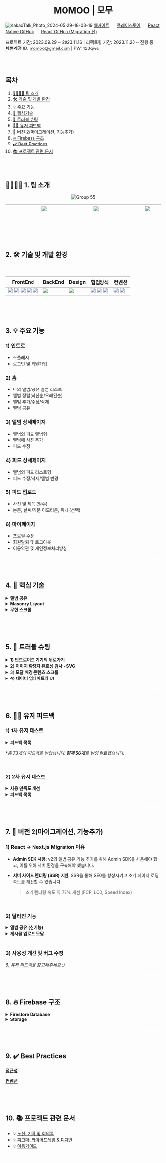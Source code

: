 <h1 align=center>MOMOO | 모무</h1>

![KakaoTalk_Photo_2024-05-29-18-03-19](https://github.com/NeedsLap/MOMOO-Nextjs/assets/108985221/edaa9b0c-4e1b-4a1a-b0f8-b168884ccd4c)
[웹사이트](https://momoo.kr/)&nbsp;&nbsp;&nbsp;&nbsp;&nbsp;
[플레이스토어](https://play.google.com/store/apps/details?id=com.momoo&hl=en-KR)&nbsp;&nbsp;&nbsp;&nbsp;&nbsp;
[React Native GitHub](https://github.com/NeedsLap/MOMOO-RN)&nbsp;&nbsp;&nbsp;&nbsp;&nbsp;
[React GitHub (Migration 전)](https://github.com/yonainthefish/MOMOO-React)

프로젝트 기간: 2023.09.29 ~ 2023.11.16 | 리팩토링 기간: 2023.11.20 ~ 진행 중<br>
**체험계정** ID: momoo@gmail.com | PW: 123qwe

<br><br>
   
## <span id="index">목차</span>
1. [👨‍💻👩‍💻 팀 소개](#team)
2. [🛠️ 기술 및 개발 환경](#skill)
3. [💡 주요 기능](#main)
4. [📝 핵심기술](#point)
5. [🐛 트러블 슈팅](#trouble)
6. [🙋‍♂️ 유저 피드백](#feedback)
7. [🚀 버전 2(마이그레이션, 기능추가)](#version)
8. [🔥 Firebase 구조](#firebase)
9. [✔️ Best Practices](#best)
9. [📚 프로젝트 관련 문서](#docs)

<br><br>

## <span id="team">👨‍💻👩‍💻 1. 팀 소개</span>

<div align=center>

![Group 55](https://github.com/yonainthefish/MoMoo/assets/124084624/29847d64-d24d-442a-be55-8bb7a0dff014)

|&nbsp;&nbsp;&nbsp;&nbsp;&nbsp;&nbsp;&nbsp;&nbsp;&nbsp;&nbsp;&nbsp;&nbsp;&nbsp;&nbsp;&nbsp;&nbsp;&nbsp;&nbsp; <a href="https://github.com/KimHayeon1"><img src="https://img.shields.io/badge/GitHub-181717?style=flat&logo=GitHub&logoColor=white"/></a> &nbsp;&nbsp;&nbsp;&nbsp;&nbsp;&nbsp;&nbsp;&nbsp;&nbsp;&nbsp;&nbsp;&nbsp;&nbsp;&nbsp;&nbsp;&nbsp;&nbsp;&nbsp; | &nbsp;&nbsp;&nbsp;&nbsp;&nbsp;&nbsp;&nbsp;&nbsp;&nbsp;&nbsp;&nbsp;&nbsp;&nbsp;&nbsp;&nbsp;&nbsp;&nbsp;&nbsp; <a href="//github.com/suminson97"><img src="https://img.shields.io/badge/GitHub-181717?style=flat&logo=GitHub&logoColor=white"/></a> &nbsp;&nbsp;&nbsp;&nbsp;&nbsp;&nbsp;&nbsp;&nbsp;&nbsp;&nbsp;&nbsp;&nbsp;&nbsp;&nbsp;&nbsp;&nbsp;&nbsp;&nbsp;| &nbsp;&nbsp;&nbsp;&nbsp;&nbsp;&nbsp;&nbsp;&nbsp;&nbsp;&nbsp;&nbsp;&nbsp;&nbsp;&nbsp;&nbsp;&nbsp;&nbsp;&nbsp; <a href="//github.com/yonainthefish"><img src="https://img.shields.io/badge/GitHub-181717?style=flat&logo=GitHub&logoColor=white"/></a> &nbsp;&nbsp;&nbsp;&nbsp;&nbsp;&nbsp;&nbsp;&nbsp;&nbsp;&nbsp;&nbsp;&nbsp;&nbsp;&nbsp;&nbsp;&nbsp;&nbsp;&nbsp;|
|:---:|:---:|:---:|

</div>
<p align="right"><a href="#index" style='color: white; '>목차로 ▲</a></p>
<br>

## <span id="skill">2. 🛠️ 기술 및 개발 환경</span>

<br>

<div align="center">

| FrontEnd | BackEnd | Design | 협업방식 | 컨벤션 |
| --- | --- | --- | --- | --- |
| <img src="https://img.shields.io/badge/Next.js-eeeeee?style=flat-square&logo=Next.js&logoColor=black"> <img src="https://img.shields.io/badge/React-61DAFB?style=flat-square&logo=React&logoColor=black"> <img src="https://img.shields.io/badge/React Native-61DAFB?style=flat-square&logo=React&logoColor=black"> <img src="https://img.shields.io/badge/styledcomponents-CC6699?style=flat-square&logo=styledcomponents&logoColor=white"> <img src="https://img.shields.io/badge/TypeScript-3178C6.svg?style=flat-square&logo=TypeScript&logoColor=white"> | <img src="https://img.shields.io/badge/firebase-F6820D?style=flat-square&logo=firebase&logoColor=white"> | <img src="https://img.shields.io/badge/figma-0d99ff?style=flat-square&logo=figma&logoColor=white"> | <img src="https://img.shields.io/badge/GitHub-181717?style=flat-square&logo=GitHub&logoColor=white"> <img src="https://img.shields.io/badge/Notion-000000.svg?style=flat-square&logo=Notion&logoColor=white"> <img src="https://img.shields.io/badge/Discord-5865F2?style=flat-square&logo=Discord&logoColor=white"> | <img src="https://img.shields.io/badge/Prettier-F7B93E.svg?style=flat-square&logo=Prettier&logoColor=black"> <img src="https://img.shields.io/badge/eslint-4B32C3?style=flat-square&logo=eslint&logoColor=white">|

</div>
<p align="right"><a href="#index" style='color: white; '>목차로 ▲</a></p>
<br>

## <span id="main">3. 💡 주요 기능</span>

### 1) 인트로
- 스플래시
- 로그인 및 회원가입

### 2) 홈
- 나의 앨범/공유 앨범 리스트
- 앨범 정렬(최신순/오래된순)
- 앨범 추가/수정/삭제
- 앨범 공유

### 3) 앨범 상세페이지
- 앨범의 피드 앨범형
- 앨범에 사진 추가
- 피드 수정

### 4) 피드 상세페이지
- 앨범의 피드 리스트형
- 피드 수정/삭제/앨범 변경

### 5) 피드 업로드
- 사진 및 제목 (필수)
- 본문, 날씨/기분 이모티콘, 위치 (선택)

### 6) 마이페이지
- 프로필 수정
- 회원탈퇴 및 로그아웃
- 이용약관 및 개인정보처리방침

<p align="right"><a href="#index" style='color: white; '>목차로 ▲</a></p>
<br>

## <span id="point">4. 📝 핵심 기술</span>

<details>
  <summary><strong>앨범 공유</strong></summary>
  
 <br>
 
  - **기능 소개**
  1. 공유할 사용자를 검색할 수 있다.
  2. 앨범을 공유하거나, 공유한 대상을 삭제할 수 있다.
  3. 홈에서 공유하거나 공유 받은 앨범을 볼 수 있다.
  4. 앨범을 공유 받으면, 해당 앨범에 저장된 사진을 볼 수 있다.
  <br>
  
  - **코드**
  1. **사용자 검색**
    - Firebase Admin SDK를 사용하여, 사용자를 불러온다.
       
       ```js
         // src/app/api/user/route.ts
         adminApp.auth().getUserByEmail(email);
       ```
    
  <br>
   
  2. **공유/공유 취소**
    - Firestore Database에 공유 정보 저장&삭제
    
       ```js
         // [uid]/[uid]
         sharedAlbums: Reference(albumDoc)[] 
   
         // [uid]/[uid]/album/[albumId]
         sharedUsers: {uid, permission}[]
       ```

  <br>

  3. 홈 - 공유 앨범
    - Firestore에서 로그인한 사용자의 공유 앨범 리스트를 가져온다.
       ```js
         // src/utils/SDKUtils.ts
         
         const getSharedAlbums = async (
           uid: string,
         ): Promise<DocumentReference[]> => {
           const userDocRef = doc(appFireStore, uid, uid);
           const userDoc = (await getDoc(userDocRef)).data();
           return userDoc.sharedAlbums;
         };
       ```

  <br>

    - 공유 앨범 데이터를 불러온다.
       ```js
         // src/app/api/album/sharing
         
         sharedAlbums.map(async (ref: DocumentReference) => {
           const albumData = await getDoc(ref).data();
           // (중략)
         });
       ```
    
  <br>

    - 공유한 사용자 데이터를 불러온다.
       ```js
         // src/app/api/album/sharing
         
         const { displayName, email } =
           await adminAppAuth.getUser(sharedAlbumUserUid);
       ```
    
  <br>

  4. 공유 앨범 상세
    - 피드 리스트를 얻기 위해 공유 앨범/나의 앨범 구분없이 요청을 보낸다.  
       ```js
         // src/services/feed.ts
         // Path Parameter(uid, albumName)를 쿼리 매개변수로 요청에 추가하여 전송
         // 앨범 상세페이지 경로: {uid}/album/{albumName}
         // 피드 상세페이지 경로: {uid}/album/{albumName}/feed
     
         await fetch(
           `${API_URL}/feed?limit=${limit}&skip=${skip}&album=${albumName}&uid=${uid}`,
         );
       ```   

  <br>
  
    - 쿠키의 uid(로그인한 사용자)와 쿼리 매개변수로 받은 uid(앨범 생성자)가 다를 경우 권한을 검사한다.
       ```js
         // src/app/api/route.ts
         export async function GET(req: NextRequest) {
           // 중략
     
           let hasPermission = true;
         
           if (userUid !== uid) {
             const sharedAlbums = await getSharedAlbums(userUid);
             hasPermission = await checkAlbumPermission(albumDoc, sharedAlbums);
           }
         
           if (!hasPermission) {
             return new Response('접근 권한이 없는 앨범입니다.', {
               status: 403,
             });
           }
     
           // 중략
         }
       ```
  
</details>

<details>
  <summary> <strong>Masonry Layout </strong> </summary>

  - **CSS**
    - 부모 요소 CSS
       ```js
         // src/containers/albumDetail/StyledFeed.ts
         
         const StyledFeedList = styled.ul`
           display: grid;
           grid-template-columns: repeat(3, minmax(0, 1fr));
           margin: -8px -8px;
           grid-auto-rows: 1px;
         `;
       ```
  
    - 아이템 CSS
       ```js
         // src/components/AlbumItem/StyledAlbumItem.ts
       
         const StyledAlbumItem = styled.li`
           margin: 8px;
         `;
       ```

  - **JS**
    - gridRowEnd 값을 계산하는 커스텀훅
       ```js
         // src/hooks/useAlbumItemLayout.ts
   
         interface ImgSize {
           width: number;
           height: number;
         }
         
         function useAlbumItemLayout(node: HTMLLIElement) {
           const [imgSize, setImgSize] = useState<ImgSize | null>(null);
           const [gridRowEnd, setGridRowEnd] = useState('');
         
           useEffect(() => {
             const setLayout = async () => {
               if (!imgSize || !node) {
                 return;
               }
         
               const height = node.clientWidth * (imgSize.height / imgSize.width);
               setGridRowEnd(`span ${Math.round(height + 16)}`);
             };
         
             setLayout();
           }, [imgSize]);
         
           return { setImgSize, gridRowEnd };
         }
       ```

    - gridRowEnd 값을 계산하기 위해 필요한 아이템 이미지 사이즈 구하기
       ```js
         // src/components/AlbumItem/AlbumItem.tsx
       
         <img
           onLoad={(e) =>
             setImgSize({
               width: e.currentTarget.naturalWidth,
               height: e.currentTarget.naturalHeight,
             })
           }
         />
       ```
        
</details>

<details>
  <summary><strong>무한 스크롤</strong></summary>
  <br>
  앨범 상세페이지와 게시물 상세페이지 적용한 기술입니다.<br>
  두 페이지에 적용되는 기술로, 코드 중복을 최소화하기 위해 Custom Hook을 통해 핵심 로직을 분리했습니다.
  
 - Custom Hook
   - Intersection Observer API를 활용했습니다.
   - 특정 아이템이 뷰포트에 나타나면 페이지를 업데이트했습니다.
   <br>
   
   ```ts
   // src/hooks/useInfiniteScroll.ts
   
   import { useRef, useState } from 'react';
   
   export default function useInfiniteScroll() {
     const itemRef = useRef<HTMLLIElement | null>();
     const observer = useRef<IntersectionObserver | null>(null);
     const [page, setPage] = useState(1);
   
     const observe = (node: HTMLLIElement) => {
       observer.current = new IntersectionObserver(entries => {
         if (entries[0].isIntersecting) {
           setPage(prev => prev + 1);
   
           if (observer.current) {
             observer.current.disconnect();
           }
         }
       });
       observer.current.observe(node);
     };
   
     const setItemToObserveRef = (node: HTMLLIElement) => {
       if (node && node !== itemRef.current) {
         itemRef.current = node;
         observe(node);
       }
     };
   
     return { page, setItemToObserveRef };
   }
   
   ```

  - Custom Hook 사용
    ```tsx
      // src/containers/albumDetail/albumDetail.tsx
      
      const { page, setItemToObserveRef } = useInfiniteScroll();

      // page 업데이트 시, 추가 데이터 페칭
      useEffect(() => {
       if (page === 1) {
         return;
       }
      
       (async () => {
         const feedsToAdd = await getFeeds({
           limit: pageSize * page,
           skip: pageSize * page - pageSize,
           uid,
           albumName
         });
      
         if (feedsToAdd) {
           setFeedsData(prev => [...prev, ...feedsToAdd]);
         }
       })();
      }, [page]);

      // observe item
      {feedsData.map((v, i) => {
        return (
          <AlbumItem
            key={v.id}
            ref={i === feedsData.length - 1 ? setItemToObserveRef : null}
          />
        );
      })}
    ```

    상위 컴포넌트에서 ref를 전달받기 위해 forwardRef 사용
    ```tsx
      // src/components/AlbumItem/AlbumItem.tsx
      
     function AlbumItem(ref: ForwardedRef<HTMLLIElement>) {
        return (
          <StyledAlbumItem ref={ref} />
        );
      }

      export default forwardRef(AlbumItem);
    ```
</details>
<p align="right"><a href="#index" style='color: white; '>목차로 ▲</a></p>
<br>

## <span id="trouble">5. 🐛 트러블 슈팅</span>

<details>
  <summary> <strong> 1) 안드로이드 기기의 뒤로가기 </strong> </summary>
  
  1. **뒤로가기 클릭 시, 앱이 닫히는 이슈**<br>
    - 해결: 이전 페이지가 존재할 경우, 이전 페이지로 이동하도록 수정

  2. **뒤로가기 클릭 시, 게시물 업로드/수정 모달이 계속 열려있는 이슈**<br>
    - 원인: 게시물 업로드/수정 모달이 페이지 상위 컴포넌트에서 렌더링되기 때문에, 이전 페이지로 이동해도 모달은 닫히지 않음<br>
    - 해결: 모바일에선 게시물 업로드/수정 모달을 페이지로 변경

  3. **게시물 업로드/수정 후 게시물 상세페이지에서 뒤로가기 클릭 시, 게시물 업로드/수정 페이지로 돌아가는 이슈**<br>
    - 상황: 게시물 업로드/수정 화면으로 돌아가는 흐름이 불편하다는 피드백을 받음<br>
    - 해결: 모바일에서도 게시물 업로드/수정을 모달로 되돌리고, 뒤로가기 클릭 시 모달이 닫히도록 변경
  
  [자세한 내용 | MOMOO-RN](https://github.com/NeedsLap/MOMOO-RN?tab=readme-ov-file#%EC%95%88%EB%93%9C%EB%A1%9C%EC%9D%B4%EB%93%9C-%EA%B8%B0%EA%B8%B0%EC%9D%98-%EB%92%A4%EB%A1%9C%EA%B0%80%EA%B8%B0)
</details>

<details>
  <summary><strong>2) 이미지 확장자 유효성 검사 - SVG </strong> </summary>

  - 문제: 이미지 선택 후 유효성 검사 시, svg 파일이 통과하지 못하는 버그
  - 원인: 기존에 svg 파일을 image/svg로 검사하고 있었으나, 표준 MIME 타입은 image/svg+xml이기 때문
  - 해결: image/svg+xml을 통과시키도록 정규 표현식 수정

    ```js
      /^image\/(jpg|svg|png|jpeg|gif|bmp|tif|heic)$/ // 기존
      /^image\/(jpg|svg(\+xml)?|png|jpeg|gif|bmp|tif|heic)$/ // 변경
    ```
</details>

<details>
  <summary>3)<strong> 모달 배경 콘텐츠 스크롤 </strong></summary>

  - 문제: 모바일에서 게시물 업로드/수정 모달 내 스크롤 시도 시, 배경 콘텐츠가 스크롤되는 경우가 있음
  - 원인: 해당 요소의 스크롤을 (더) 내릴/올릴 수 없는 경우, window에 스크롤 이벤트 발생 (chrome 동작 방식)
  - 해결: 모바일에서 해당 모달 open 시, body에 scroll-rock 클래스 추가 (close 시, scroll-rock 클래스 삭제)
    
    ```js
      .scroll-lock {
        position: fixed;
        height: 100vh;
        overflow: hidden;
      }
    ```
</details>

<details>
  <summary><strong> 4) 데이터 업데이트와 UI</strong> </summary>

  - 문제: 데이터 업데이트 시, 다른 경로로 이동한 후 돌아오면 이전 데이터가 렌더링됨
 - 해결: 데이터 업데이트 시 라우트 새로고침
      
   ```js
     import { useRouter } from 'next/navigation';
     router.refresh();
   ```
</details>
<p align="right"><a href="#index" style='color: white; '>목차로 ▲</a></p>
<br>

## <span id="feedback">6. 🙋‍♂️ 유저 피드백</span>


### 1) 1차 유저 테스트

<details>
  <summary><strong>피드백 목록</strong></summary>
  
  <br>**회원가입**
  1. ~~이용약관 읽고 뒤로 오면 입력해 놓았던 내용이 사라지고, 모든 체크 박스가 해제됨~~[5a0b0d0](https://github.com/yonainthefish/MoMoo/commit/4a7aa70099d156101e2e70cfc2a4101454b5481b)
  2. ~~프로필 사진 변경 버튼에 마우스 커서를 가져다 놓았을 때, 손가락 모양으로 바뀌면 좋겠음~~[bdfc9ea](https://github.com/yonainthefish/MoMoo/commits/bdfc9ea415337d1e6ea7f37cf8143b1d4ebd9445)
  3. 버튼 하단부가 잘림. 앱이 전체적으로 하단부 UI가 잘림
  4. ~~'안녕하세요 모무입니다'라는 텍스트가 없으면 좋을 것 같음. 이미 스플래시에서 소개했기 때문~~[4f05ab6](https://github.com/yonainthefish/MoMoo/commit/700dead85b55bea6e915862c372f8d7bb04747de)
  5. ~~아이디가 로그인용인지 사람들에게 보이는 용인지 모르겠음~~(username -> nickname)

  <br>**프로필 수정**
  1. ~~프로필 수정 기능에서 사진 크기 2MB 이내라서 핸드폰으로 찍은 사진은 등록이 안 됨~~(src/hooks/useProfileImg.ts)
  2. ~~계정 재인증 모달 - 비밀번호가 마스킹 처리되면 좋겠음~~[7e75388](https://github.com/yonainthefish/MoMoo/commit/7e75388ab4da790bb162bcfd589ed7126dfd9961)
  3. ~~프로필 설정이 수정인 건지 헷갈림~~[6167780](https://github.com/yonainthefish/MoMoo/commit/6167780fd776dd28810a9c828866586116ce182d)
  4. ~~탈퇴 모달 하단부가 잘림~~[#227](https://github.com/yonainthefish/MoMoo/pull/227)
  
  <br>**홈**
  1. 플러스 아이콘이 앨범 추가 버튼인지 헷갈림
  2. ~~앨범 이름을 입력하지 않아도 앨범 추가 가능~~[#236](https://github.com/yonainthefish/MoMoo/pull/236)
  3. ~~앨범 수정/삭제 모달에 있는 체크 표시의 기능을 모르겠음~~(저장 버튼: 체크 아이콘 -> '저장' 텍스트)
  4. ~~앨범 생성 시, 엔터를 눌러서 저장 가능하면 좋겠음~~[91d0fe3](https://github.com/yonainthefish/MoMoo/pull/255/commits/91d0fe34d2866947a47bbfb2cf95ae70cc7e22d7)
  5. ~~같은 이름으로 앨범을 여러 개 만들 수 있음~~[#236](https://github.com/yonainthefish/MoMoo/pull/236)
  6. ~~현재 앨범 `...` 버튼(더보기) 클릭 시, 앨범 수정/삭제 모달이 열리는데 기능을 명료화하면 더 좋을 것 같음~~(더보기 클릭 시, 선택 모달이 뜨도록 변경)[01e4d5f](https://github.com/yonainthefish/MoMoo/commit/01e4d5f2af83c30052c8eb995f1f630e3470d194)[b825983](https://github.com/yonainthefish/MoMoo/commit/b825983413259eb93d7934de13ff71f439b9d3f3)
  7. ~~앨범 하단부가 잘림~~[571a714](https://github.com/yonainthefish/MoMoo/commits/571a714a215e4ec15ec8caea240c0d893307ded2)
  8. ~~앨범명을 입력하고 저장 버튼을 여러 번 누르면 앨범이 여러개 생성됨~~[692c719](https://github.com/yonainthefish/MoMoo/commits/692c7190afdfdc2715f84302eae148a802d19b76)
  9. ~~앨범 수정/삭제 모달의 버튼을 여러 번 누르면 에러 페이지("존재하지 않는 페이지입니다")로 이동됨<br>
     상황 재현: 버튼이 위치한 곳을 계속해서 클릭하면, 생성이 완료될 때 모달이 닫히는 동시에 앨범이 클릭 됨 -> 클릭 된 앨범의 제목이 없을 시, 유효하지 않은 주소로 이동됨~~[#236](https://github.com/yonainthefish/MoMoo/pull/236)
  10. ~~모달창이 띄워졌을 때 버튼은 눌러지지 않지만 스크롤이 가능
      -> 일반적인 사용성이나, 게시물 업로드/수정 모달의 경우 모바일에서 화면 전체를 차지하기 때문에 사용에 불편함이 있음~~ [#143](https://github.com/NeedsLap/MOMOO-Nextjs/issues/143)
  11. ~~앨범 필터 버튼이 너무 작음~~[036022a](https://github.com/yonainthefish/MoMoo/commits/036022a0ddaf4a805c6d8937f37f471f3e57cd7f)
  12. ~~앨범 제목 글자 수의 제한이 없음~~[536bae6](https://github.com/yonainthefish/MoMoo/commits/536bae6131017c614fdf0c200b524b3b2f70b9c6)
  13. ~~정렬 기준 누르고 나서 다른 부분 터치했을 때 정렬창이 꺼졌으면 함~~[9b16fbf](https://github.com/yonainthefish/MoMoo/pull/255/commits/9b16fbfd98745b97d6ddb3032892cb8b0f1e7db7)
  
  <br>**앨범 상세 페이지**
  1. ~~게시글이 많아질수록 '앨범에 게시글 추가 버튼'도 뒤로 밀려서 누르러 가기 힘들어짐~~[5bbe7dd](https://github.com/NeedsLap/MOMOO-Nextjs/commit/5bbe7dd6728c3dac51c03461a7b9f1c4d855f31b)[63fa419](https://github.com/NeedsLap/MOMOO-Nextjs/commit/63fa4197a02e67b4e702f51945d742cc9fd6f95e)
  2. ~~목록형, 앨범형 선택 가능하면 좋겠음~~[fe9614f](https://github.com/NeedsLap/MOMOO-Nextjs/commit/fe9614f14268176480502b19654b6e63d944af61)
  3. 날짜, 제목이 보였으면 좋겠음
  
  <br>**게시물 상세 페이지**
  1. ~~제목과 본문이 글자 크기 차이가 크게 안 나서 색상이나 폰트 사이즈를 좀 더 조절하면 좋겠음~~[17cc95d](https://github.com/NeedsLap/MOMOO-Nextjs/commits/17cc95d56d6833d396725c6504f8add8a0155196)

  
  <br>**게시물 업로드**
  1. ~~한 번에 여러 장의 사진을 등록할 수 있으면 좋겠음~~ => 브라우저 파일 선택 기능 익숙지 않은 사용자
  2. 처음에 모든 selectbox가 닫혀있어서 한 번 더 눌러야 하는 게 사용성이 안 좋은 것 같음
  3. 뭔가 지도의 핀을 움직여서 위치를 선택할 수 있는 기능이 있으면 좋겠음
  4. ~~체크 표시가 위치 추가 버튼이라는 것을 알기 어려웠음~~[#52](https://github.com/NeedsLap/MOMOO-Nextjs/issues/52)
  5. ~~업로드 버튼은 포커스가 마지막에 되면 좋겠음~~[#74](https://github.com/NeedsLap/MOMOO-Nextjs/issues/74)
  6. ~~오늘의 날씨에서 비와 눈의 구분이 모호함~~[89f4104](https://github.com/NeedsLap/MOMOO-Nextjs/commit/89f4104e0bba45b261f2f2e03a2e4469c2d4d58c)
  7. 지도에서 내가 원하는 부분을 터치하여 지정할 수 있으면 좋겠음
  8. 위치 추가란을 열었을 때, 아래로 드래그하여 오늘의 날씨도 볼 수 있으면 좋겠음
  9. ~~앨범이 복수 선택 가능해서 좋음~~
  10. ~~ESC를 누르면 모달이 닫히면 좋겠음~~[61d1e8a](https://github.com/yonainthefish/MoMoo/commit/61d1e8a50193d503ba1eeba5fc7fc4a849de1834)
  11. ~~기존 사진에 추가할 사진만 선택했는데, 기존 사진은 없어짐~~[#269](https://github.com/yonainthefish/MoMoo/pull/269)
  12. ~~사진이 최대 3장이 올라가는데 따로 안내 사항이 없는 점이 아쉬움~~[#269](https://github.com/yonainthefish/MoMoo/pull/269)
  13. 위치 추가의 경우 지도에 표시되는 장소를 확대하고 축소하는 기능을 사용할 때 만약 input에 커서가 들어가 있는 경우 (검색어를 입력하고 바로 지도를 확대하는 경우) 확대 축소할 때마다 input에 자꾸 포커스가 들어감. input에서 포커스를 빼야(뒤로가기 버튼 눌러야) 깔끔하게 확대축소가 가능함
  14. 검색어를 모호하게 입력했을 때 선택지가 없는게 아쉬움(서울로 입력하면 경복궁이 선택됨)
  15. ~~필수 항목을 알 수 없어서 불편함~~[#269](https://github.com/yonainthefish/MoMoo/pull/269)
  16. 앨범 선택 시, 새로운 앨범을 만들어서 그 앨범에 바로 추가할 수 있으면 좋겠음
  17. ~~사진 업로드 버튼에 포커스가 되면 좋겠음~~[#74](https://github.com/NeedsLap/MOMOO-Nextjs/issues/74)
  18. 사진뿐만 아니라 동영상도 저장할 수 있으면 좋겠음
  19. 탭바가 있어도 좋을 듯함
  20. ~~업로드되는 사진의 확장명을 추가하면 좋겠음(gif 등)~~[#53](https://github.com/NeedsLap/MOMOO-Nextjs/issues/53)
  21. ~~게시물 제목과 게시물 본문은 공백 포함 500자까지 제한 있음(안내 필요)~~[#269](https://github.com/yonainthefish/MoMoo/pull/269)
  22. ~~위치 선택 시, 지도가 뜨지 않는 버그~~(Kakao Developers에 주소 추가)
  23. ~~날씨와 기분 셀렉트 박스가 선택되지 않는 버그(게시물 업로드 22 버그로 인한 버그)~~
  24. ~~업로드 버튼이 눌러지지 않음 -> UI 피드백이 없어서 업로드중임을 알 수 없음 -> 로딩중 UI 추가~~[]()
  
  <br>**앱**
  1. ~~안드로이드 기기의 뒤로가기 버튼을 누르면 앱이 종료됨~~[dc43540](https://github.com/NeedsLap/MOMOO-RN/commit/dc4354035b1fa3dd67586967f4874495e55c53f5)
  
  <br>**기타**
  1. ~~스크롤을 하며 계속해서 게시글을 보고 싶음~~[fe9614f](https://github.com/NeedsLap/MOMOO-Nextjs/commit/fe9614f14268176480502b19654b6e63d944af61)
  2. ~~앨범을 필수로 생성해야 사진이 업로드할 수 있거나, 앨범 생성 전 사진을 업로드해도 기본 앨범에 사진이 업로드되면 좋겠음<br>
     상황: 회원가입 시, '전체 보기' 앨범이 자동 생성되나 사용자는 인지하지 못함<br>
     해결1: 기존엔 업로드 후 이동한 피드 상세 페이지에서 해당 피드에 대한 정보만 볼 수 있음. '전체 보기'의 피드 상세 페이지로 이동하도록 변경하여, '전체 보기' 앨범이 자동 생성되고 해당 앨범에 저장되었음을 인지할 수 있도록 함~~(`${userUid}/전체 보기/feed`)<br>
     해결2: 회원가입 시, 튜토리얼
  3. ~~사진 슬라이드가 동작하지 않음<br>
     3-1. 업로드~~[3aabb70](https://github.com/yonainthefish/MoMoo/commits/71ad3d4470e98d2c34df6fbbe5391596f54aeee5)<br>
    ~~3-2. 게시물 상세 페이지~~[#35](https://github.com/NeedsLap/MOMOO-Nextjs/pull/35)
  4. ~~게시글 수정 후 게시글에서 `<` 뒤로가기 아이콘을 누르면 다시 게시글 수정 페이지가 나와서 불편함<br>
    - 개선: 게시물 수정 페이지 -> 모달로 통일~~[#32](https://github.com/NeedsLap/MOMOO-Nextjs/issues/32)
  5. ~~게시글 삭제를 하면 기존에 있던 페이지가 아니라 새 게시글 작성하는 페이지가 나와서 불편함
    - 상황: 게시물 생성 후 삭제 시 이전 페이지인 새 게시글 페이지로 이동됨
    - 개선: 새 게시글 페이지(게시물 업로드 페이지) -> 모달로 통일~~[#39](https://github.com/NeedsLap/MOMOO-Nextjs/pull/39)
  6. ~~confirm 창이나 alert창을 직접 만들지 않아서 UI가 예쁘지 않음~~[#191](https://github.com/yonainthefish/MoMoo/issues/191)
  7. 캘린더 형식으로 업로드한 날짜를 지정해 확인할 수 있는 기능이 있으면 좋겠음
  8. 앱 잠금 기능이 있으면 좋겠음
  9. ~~공유 기능 추가 희망~~[#253](https://github.com/yonainthefish/MoMoo/issues/253)
  10. 예쁜 이미지 사진으로 만들어져 사진으로 공유할 수 있으면 좋겠음
  11. ~~내비게이션 바에 홈 버튼이 a 태그와 button 태그로 이루어져서 포커스가 두 번 됨~~(#241)[https://github.com/yonainthefish/MoMoo/issues/241](270938c)[https://github.com/yonainthefish/MoMoo/commit/270938caf1635d0ee1eb806c8d0c7cd91535da98]
  12. ~~모달이 나왔을 땐, 모달 내에서만 포커스가 이동하면 좋겠음~~(#245)[https://github.com/yonainthefish/MoMoo/issues/245]
  13. ~~유효하지 않은 URL 접속 시, 내비게이션바는 나오면 좋을 것 같음~~(#231)[https://github.com/yonainthefish/MoMoo/issues/231]
  14. ~~아이콘의 퀄리티가 더 발전하면 좋겠음~~
  15. 앱의 컨셉이 더 분명하면 좋을 것 같음<br>
      15-1. 사진 업로드 메인일 경우, 앨범 상세 페이지에서 사용자가 업로드한 사진들이 모였을 때 뿌듯함을 느낄 만한 디자인 요소 추가하면 좋겠음<br>
      15-2. 일기 기능이 메인일 경우,<br>
      - 폰트 속성 변화 기능을 추가하면 좋겠음<br>
      - 나의 하루 기분을 주간/월간 그래프로 확인할 수 있는 기능 추가하면 좋겠음
  16. ~~튜토리얼이나 사용법을 알려주는 기능이 있으면 좋겠음~~ [이용가이드](https://www.notion.so/MOMOO-081ebf94df754542a17ad20bcf2e6fd4)
  17. ~~앨범이 여러 개가 되는 경우 스크롤이 너무 길어져서 핸드폰의 갤러리처럼 작아도 좋을 듯 함~~
  18. 전체보기가 시선을 강탈함
  19. ~~마이페이지 창에서 유저 프로필 기능을 따로 사용하지 않는다면 빼면 좋겠음(되는 줄 알고 몇 번 클릭함)~~[#91](https://github.com/NeedsLap/MOMOO-Nextjs/issues/91)
  20. 다른 사람과의 채팅 기능이 있었으면 신선할 것 같음
  21. ~~앨범 생성, 회원탈퇴 모달 - 버튼이 보이지 않음~~[]()
  22. ~~404 페이지에 nav가 있으면 좋겠음(다른 페이지로 이동할 수 있도록)~~

</details>

**총 73개의 피드백을 받았습니다. **현재 56개**를 반영 완료했습니다.*

<br>

### 2) 2차 유저 테스트

<details>
  <summary><strong>사용 만족도 개선</strong></summary>

  <br>
  
  - 1차 만족도 조사 대비 평균 약 **29% 향상**됨 (4번 제외)
  - ⭐ 10점 만점

  <br>

  1. 회원가입/로그인/프로필 수정: ⭐ 7.3 -> ⭐ 10
  2. 앨범 생성/수정/삭제: ⭐ 7.7 -> ⭐ 9.5
  3. 게시물 업로드/수정/삭제: ⭐ 6.7 -> ⭐ 10
  4. 앨범 공유: 10
</details>

<details>
  <summary><strong>피드백 목록</strong></summary>

  <br>**홈**
  1. '더보기'를 누르면 (수정하기, 공유 대상) 이외에 삭제하기도 있었으면 함
  2. 앨범에서 사진을 누르거나 확대를 통해 사진을 좀 더 자세히 볼 수 있으면 좋을 것 같음
  3. ~~앨범 클릭 시, 404 화면이 뜨는 경우가 있음
    -> 앨범 이름이 '.'인 경우~~[#145](https://github.com/NeedsLap/MOMOO-Nextjs/issues/145)

  <br>**게시물 상세**
  1. ~~실제 업로드한 날짜의 다음날로 나옴~~[412e163](https://github.com/NeedsLap/MOMOO-Nextjs/commit/412e163181c16642dc70ad1ad12699b59ab75dd2)
  
  <br>**게시물 업로드/수정/삭제**
  1. 기존엔 앨범에 들어가 있는 상태에서 업로드를 눌러도 앨범 선택을 따로 눌러야 하는데, 만약 앨범에 들어간 상태에서 업로드하고자 하면 저절로 어떤 앨범인지 선택되면 좋겠음
  2. 시간이 오래 걸리는 경우 있음
  3. 사진을 여러장 올릴 때 다중 선택이 가능하면 좋겠음
     
  <br>**공유 앨범**
  1. 공유 앨범을 만들고 사용자를 초대하면 사진을 같이 볼 수 있다는 게 재밌는 부분인 거 같음
  2. 공유 앨범을 만들 때, 사용자를 초대해야만 공유 앨범(홈)에 앨범이 생기는 것을 몰랐음. 설명이 필요할 것 같음

  <br>**기타**
  1. ~~업로드 모달에서 기기의 뒤로가기를 누르면 어플이 종료되는 현상이 나타남
    -> AndroidManifest.xml에서 더는 지원하지 않는 속성을 제거한 후 해결됨~~[832a5ab](https://github.com/NeedsLap/MOMOO-RN/commit/832a5abf8f97173ea1e7e9b60a04fe5ab67bfe76)
  2. 앱스토어로도 설치하고 싶음
  3. 공유 앨범에 반응을 남길 수 있으면 좋겠음. 좋아요 혹은 스티커. 다양한 스티커를 판매했으면 좋겠음
  4. 공유받은 앨범에 사진을 올리고 싶음
  5. 사진 보정도 할 수 있으면 좋겠음. 밝기 조정, 채도 조정 등
  6. 업로드 날짜는 현재 자동으로 저장되는데, 직접 수정 가능하면 좋겠음

</details>
<p align="right"><a href="#index" style='color: white; '>목차로 ▲</a></p>
<br>
  
## <span id="version">7. 🚀 버전 2(마이그레이션, 기능추가)</span>

### 1) React -> Next.js Migration 이유
- **Admin SDK 사용**: v2의 앨범 공유 기능 추가를 위해 Admin SDK를 사용해야 했고, 이를 위해 서버 환경을 구축해야 했습니다.
  
- **서버 사이드 렌더링 (SSR) 지원**: SSR을 통해 SEO를 향상시키고 초기 페이지 로딩 속도를 개선할 수 있습니다.
   >초기 렌더링 속도 약 78% 개선 (FCP, LCO, Speed Index)

<br>

### 2) 달라진 기능

<details>
  <summary><strong>앨범 공유 (신기능)</strong></summary>

  - 앨범 공유 모달을 통해, 공유 대상을 검색/추가/삭제할 수 있다
    
    <img src='https://github.com/NeedsLap/MOMOO-Nextjs/assets/108985221/5bf64396-41cf-4cdf-8974-c935a3464ef3' width=200>
    
    
  - 홈에서 공유 앨범을 확인할 수 있다
  
    <table>
      <tr>
        <td><img src="https://github.com/NeedsLap/MOMOO-Nextjs/assets/108985221/efdc9c82-01a8-4fac-aeb6-b53166aa2a53" width="200px"></td>
        <td>👉</td>
        <td><img src="https://github.com/KimHayeon1/Dopamine_Frontend/assets/108985221/9150f3b5-0326-4cd0-9441-a872b56f98ad" width="200px"></td>
      </tr>
      <tr align="center">
        <td>v1</td>
        <td></td>
        <td>v2</td>
      </tr>
    </table>
    
    <br>
  
  - 공유 받은 사용자는 해당 앨범의 모든 사진을 볼 수 있다
  - 현재 read 권한까지 개발 완료. write, admin 권한 추가 예정
</details>



<details>
  <summary><strong>게시물 업로드 모달</strong></summary>

  - 기존: 사진 선택 및 전체 재선택 가능
  - 개선: 사진 선택 후, 일부 삭제 및 추가 선택 가능

  <table>
    <tr>
      <td><img src="https://github.com/NeedsLap/MOMOO-Nextjs/assets/108985221/a05bf5ba-a30c-46eb-9909-2cee775d0d98" width="300px"></td>
      <td>👉</td>
      <td><img src="https://github.com/NeedsLap/MOMOO-Nextjs/assets/108985221/0ffdf58c-3abe-4af0-84d5-24c9c0fc190c" width="300px"></td>
    </tr>
    <tr align="center">
      <td>v1</td>
      <td></td>
      <td>v2</td>
    </tr>
  </table>
  
</details>

<br>

### 3) 사용성 개선 및 버그 수정
*[6. 유저 피드백](https://github.com/NeedsLap/MOMOO-Nextjs?tab=readme-ov-file#6-%EC%9C%A0%EC%A0%80-%ED%94%BC%EB%93%9C%EB%B0%B1)을 참고해주세요 :)*

<p align="right"><a href="#index" style='color: white; '>목차로 ▲</a></p>
<br>

## <span id="firebase">8. 🔥 Firebase 구조</span>

<details>
  <summary><strong>Firestore Database</strong></summary>
  
  ```
    // {uid}/{uid}
    {
      sharedAlbums: Reference(albumDoc){}
    }
  
  
    // {uid}/{uid}/album/{albumId}
    {
      createdTime: Timestamp;
      feedList: String(feedId)[];
      name: String;
      sharedUsers: {uid:String; permission: "read"}[];
    }
  
    // {uid}/{uid}/feed/{feedId}
    {
      id: String;
      title: String;
      text: String;
      seletedAddress: String;
      emotionImage: String;
      weatherImage: String;
      timestamp: Timestamp;
    }
  ```
</details>

<details>
  <summary><strong>Storage</strong></summary>

  ```
    feed/{feedId + imageIndex}.{확장자}
    profile/{uid}.{확장자}
  ```
</details>
<p align="right"><a href="#index" style='color: white; '>목차로 ▲</a></p>
<br>

## <span id="best">9. ✔️ Best Practices</span>

[**접근성**](https://www.notion.so/4944398f7e7546a0a86a6bd5b5f80a56)

[**컨벤션**](https://www.notion.so/c8b85abd4f8049cdb10dc07191522ba9)

<p align="right">
  <a href="#index" style='color: white;'>목차로 ▲</a>
</p>
<br>

## <span id="docs">10. 📚 프로젝트 관련 문서</span>

- 💡 [노션: 기획 및 회의록](https://lumbar-distance-384.notion.site/momoo-moment-mood-33ccb07d75264f9d9bd1b1ca265f8db3)
- 💡 [피그마: 와이어프레임 & 디자인](https://www.figma.com/file/IXS4UPRbunlz1cI0ka5koi/momoo-design?type=design&node-id=74-2789&mode=design&t=pVd3Uehs4a6wFHNW-0)
- 💡 [이용가이드](https://www.notion.so/MOMOO-081ebf94df754542a17ad20bcf2e6fd4)
<p align="right">
  <a href="#index" style='color: white;'>목차로 ▲</a>
</p>
